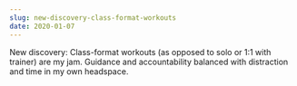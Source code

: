 ```yaml
---
slug: new-discovery-class-format-workouts
date: 2020-01-07
---
```


New discovery: Class-format workouts (as opposed to solo or 1:1 with trainer) are my jam. Guidance and accountability balanced with distraction and time in my own headspace.